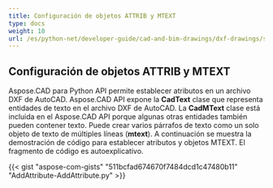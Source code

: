 ```yaml
---
title: Configuración de objetos ATTRIB y MTEXT
type: docs
weight: 10
url: /es/python-net/developer-guide/cad-and-bim-drawings/dxf-drawings/setting-attrib-and-mtext-objects/
---
```


## **Configuración de objetos ATTRIB y MTEXT**
Aspose.CAD para Python API permite establecer atributos en un archivo DXF de AutoCAD. Aspose.CAD API expone la **CadText** clase que representa entidades de texto en el archivo DXF de AutoCAD. La **CadMText** clase está incluida en el Aspose.CAD API porque algunas otras entidades también pueden contener texto. Puede crear varios párrafos de texto como un solo objeto de texto de múltiples líneas (**mtext**). A continuación se muestra la demostración de código para establecer atributos y objetos MTEXT. El fragmento de código es autoexplicativo.

{{< gist "aspose-com-gists" "511bcfad674670f7484dcd1c47480b11" "AddAttribute-AddAttribute.py" >}}
